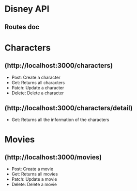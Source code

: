 # Disney API

## Routes doc

# Characters

## (http://localhost:3000/characters)

- Post: Create a character
- Get: Returns all characters
- Patch: Update a character
- Delete: Delete a character

## (http://localhost:3000/characters/detail)

- Get: Returns all the information of the characters

# Movies

## (http://localhost:3000/movies)

- Post: Create a movie
- Get: Returns all movies
- Patch: Update a movie
- Delete: Delete a movie
